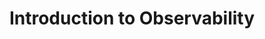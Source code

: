 ---
type: "course"
title: "Introduction to Observability"
description: "Explore the fundamentals of observability, its importance in modern software systems, and how it enhances system reliability and performance."
weight: 7
tags: ["observability"]
categories: "observability"
level: "beginner"
banner: "sre-k8s.svg"
---